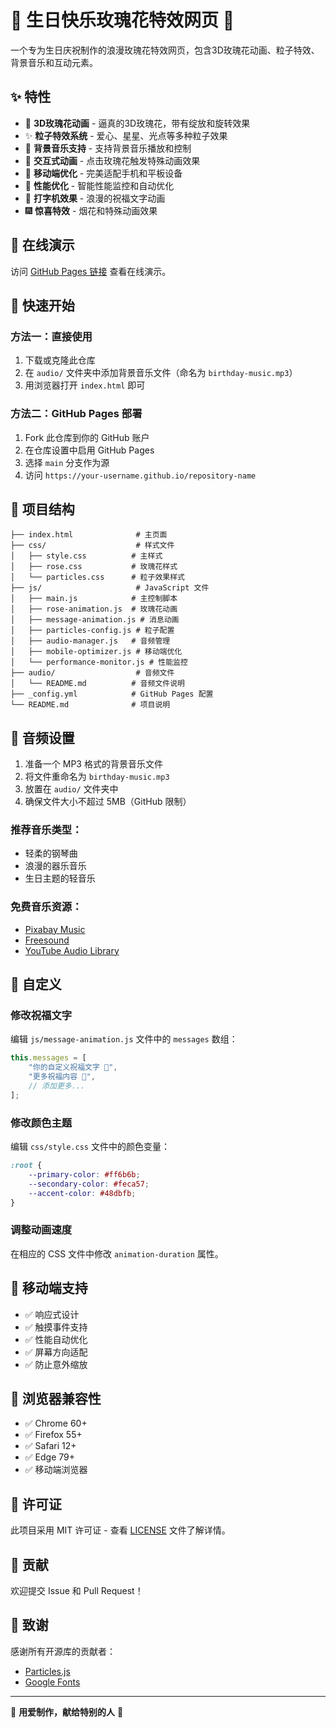 # 💖 生日快乐玫瑰花特效网页 💖

一个专为生日庆祝制作的浪漫玫瑰花特效网页，包含3D玫瑰花动画、粒子特效、背景音乐和互动元素。

## ✨ 特性

- 🌹 **3D玫瑰花动画** - 逼真的3D玫瑰花，带有绽放和旋转效果
- ✨ **粒子特效系统** - 爱心、星星、光点等多种粒子效果
- 🎵 **背景音乐支持** - 支持背景音乐播放和控制
- 💫 **交互式动画** - 点击玫瑰花触发特殊动画效果
- 📱 **移动端优化** - 完美适配手机和平板设备
- 🚀 **性能优化** - 智能性能监控和自动优化
- 💝 **打字机效果** - 浪漫的祝福文字动画
- 🎆 **惊喜特效** - 烟花和特殊动画效果

## 🎯 在线演示

访问 [GitHub Pages 链接](https://your-username.github.io/repository-name) 查看在线演示。

## 🚀 快速开始

### 方法一：直接使用
1. 下载或克隆此仓库
2. 在 `audio/` 文件夹中添加背景音乐文件（命名为 `birthday-music.mp3`）
3. 用浏览器打开 `index.html` 即可

### 方法二：GitHub Pages 部署
1. Fork 此仓库到你的 GitHub 账户
2. 在仓库设置中启用 GitHub Pages
3. 选择 `main` 分支作为源
4. 访问 `https://your-username.github.io/repository-name`

## 📁 项目结构

```
├── index.html              # 主页面
├── css/                    # 样式文件
│   ├── style.css          # 主样式
│   ├── rose.css           # 玫瑰花样式
│   └── particles.css      # 粒子效果样式
├── js/                     # JavaScript 文件
│   ├── main.js            # 主控制脚本
│   ├── rose-animation.js  # 玫瑰花动画
│   ├── message-animation.js # 消息动画
│   ├── particles-config.js # 粒子配置
│   ├── audio-manager.js   # 音频管理
│   ├── mobile-optimizer.js # 移动端优化
│   └── performance-monitor.js # 性能监控
├── audio/                  # 音频文件
│   └── README.md          # 音频文件说明
├── _config.yml            # GitHub Pages 配置
└── README.md              # 项目说明
```

## 🎵 音频设置

1. 准备一个 MP3 格式的背景音乐文件
2. 将文件重命名为 `birthday-music.mp3`
3. 放置在 `audio/` 文件夹中
4. 确保文件大小不超过 5MB（GitHub 限制）

### 推荐音乐类型：
- 轻柔的钢琴曲
- 浪漫的器乐音乐
- 生日主题的轻音乐

### 免费音乐资源：
- [Pixabay Music](https://pixabay.com/music/)
- [Freesound](https://freesound.org/)
- [YouTube Audio Library](https://www.youtube.com/audiolibrary)

## 🎨 自定义

### 修改祝福文字
编辑 `js/message-animation.js` 文件中的 `messages` 数组：

```javascript
this.messages = [
    "你的自定义祝福文字 🎂",
    "更多祝福内容 🌹",
    // 添加更多...
];
```

### 修改颜色主题
编辑 `css/style.css` 文件中的颜色变量：

```css
:root {
    --primary-color: #ff6b6b;
    --secondary-color: #feca57;
    --accent-color: #48dbfb;
}
```

### 调整动画速度
在相应的 CSS 文件中修改 `animation-duration` 属性。

## 📱 移动端支持

- ✅ 响应式设计
- ✅ 触摸事件支持
- ✅ 性能自动优化
- ✅ 屏幕方向适配
- ✅ 防止意外缩放

## 🔧 浏览器兼容性

- ✅ Chrome 60+
- ✅ Firefox 55+
- ✅ Safari 12+
- ✅ Edge 79+
- ✅ 移动端浏览器

## 📄 许可证

此项目采用 MIT 许可证 - 查看 [LICENSE](LICENSE) 文件了解详情。

## 🤝 贡献

欢迎提交 Issue 和 Pull Request！

## 💝 致谢

感谢所有开源库的贡献者：
- [Particles.js](https://github.com/VincentGarreau/particles.js/)
- [Google Fonts](https://fonts.google.com/)

---

💖 **用爱制作，献给特别的人** 💖
